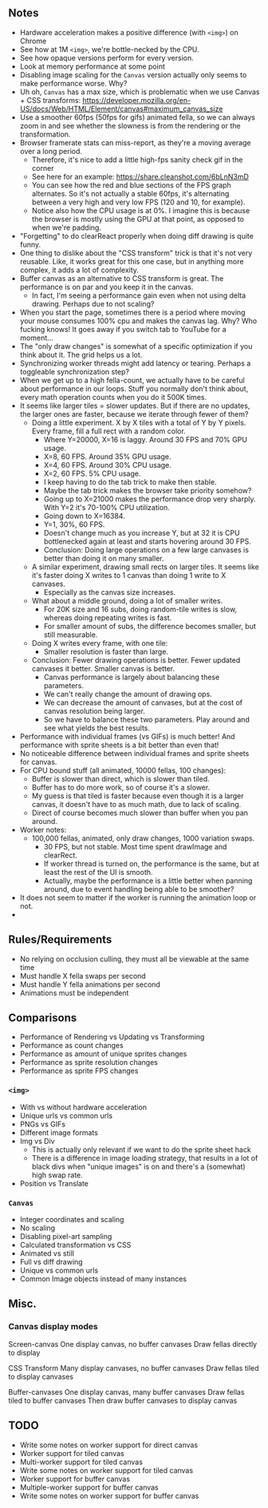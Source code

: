 ## Notes

* Hardware acceleration makes a positive difference (with `<img>`) on Chrome
* See how at 1M `<img>`, we're bottle-necked by the CPU.
* See how opaque versions perform for every version.
* Look at memory performance at some point
* Disabling image scaling for the `Canvas` version actually only seems to make performance worse. Why?
* Uh oh, `Canvas` has a max size, which is problematic when we use Canvas + CSS transforms: https://developer.mozilla.org/en-US/docs/Web/HTML/Element/canvas#maximum_canvas_size
* Use a smoother 60fps (50fps for gifs) animated fella, so we can always zoom in and see whether the slowness is from the rendering or the transformation.
* Browser framerate stats can miss-report, as they're a moving average over a long period.
  * Therefore, it's nice to add a little high-fps sanity check gif in the corner
  * See here for an example: https://share.cleanshot.com/6bLnN3mD
  * You can see how the red and blue sections of the FPS graph alternates. So it's not actually a stable 60fps, it's alternating between a very high and very low FPS (120 and 10, for example).
  * Notice also how the CPU usage is at 0%. I imagine this is because the browser is mostly using the GPU at that point, as opposed to when we're padding.
* "Forgetting" to do clearReact properly when doing diff drawing is quite funny.
* One thing to dislike about the "CSS transform" trick is that it's not very reusable. Like, it works great for this one case, but in anything more complex, it adds a lot of complexity.
* Buffer canvas as an alternative to CSS transform is great. The performance is on par and you keep it in the canvas.
  * In fact, I'm seeing a performance gain even when not using delta drawing. Perhaps due to not scaling?
* When you start the page, sometimes there is a period where moving your mouse consumes 100% cpu and makes the canvas lag. Why? Who fucking knows! It goes away if you switch tab to YouTube for a moment...
* The "only draw changes" is somewhat of a specific optimization if you think about it. The grid helps us a lot.
* Synchronizing worker threads might add latency or tearing. Perhaps a toggleable synchronization step?
* When we get up to a high fella-count, we actually have to be careful about performance in our loops. Stuff you normally don't think about, every math operation counts when you do it 500K times.
* It seems like larger tiles = slower updates. But if there are no updates, the larger ones are faster, because we iterate through fewer of them?
  * Doing a little experiment. X by X tiles with a total of Y by Y pixels. Every frame, fill a full rect with a random color.
    * Where Y=20000, X=16 is laggy. Around 30 FPS and 70% GPU usage.
    * X=8, 60 FPS. Around 35% GPU usage.
    * X=4, 60 FPS. Around 30% CPU usage.
    * X=2, 60 FPS. 5% CPU usage.
    * I keep having to do the tab trick to make then stable.
    * Maybe the tab trick makes the browser take priority somehow?
    * Going up to X=21000 makes the performance drop very sharply. With Y=2 it's 70-100% CPU utilization.
    * Going down to X=16384.
    * Y=1, 30%, 60 FPS.
    * Doesn't change much as you increase Y, but at 32 it is CPU bottlenecked again at least and starts hovering around 30 FPS.
    * Conclusion: Doing large operations on a few large canvases is better than doing it on many smaller.
  * A similar experiment, drawing small rects on larger tiles. It seems like it's faster doing X writes to 1 canvas than doing 1 write to X canvases.
    * Especially as the canvas size increases.
  * What about a middle ground, doing a lot of smaller writes.
    * For 20K size and 16 subs, doing random-tile writes is slow, whereas doing repeating writes is fast.
    * For smaller amount of subs, the difference becomes smaller, but still measurable.
  * Doing X writes every frame, with one tile:
    * Smaller resolution is faster than large.
  * Conclusion: Fewer drawing operations is better. Fewer updated canvases it better. Smaller canvas is better.
    * Canvas performance is largely about balancing these parameters.
    * We can't really change the amount of drawing ops.
    * We can decrease the amount of canvases, but at the cost of canvas resolution being larger.
    * So we have to balance these two parameters. Play around and see what yields the best results.
* Performance with individual frames (vs GIFs) is much better! And performance with sprite sheets is a bit better than even that!
* No noticeable difference between individual frames and sprite sheets for canvas.
* For CPU bound stuff (all animated, 10000 fellas, 100 changes):
  * Buffer is slower than direct, which is slower than tiled.
  * Buffer has to do more work, so of course it's a slower.
  * My guess is that tiled is faster because even though it is a larger canvas, it doesn't have to as much math, due to lack of scaling.
  * Direct of course becomes much slower than buffer when you pan around.
* Worker notes:
  * 100,000 fellas, animated, only draw changes, 1000 variation swaps.
    * 30 FPS, but not stable. Most time spent drawImage and clearRect.
    * If worker thread is turned on, the performance is the same, but at least the rest of the UI is smooth.
    * Actually, maybe the performance is a little better when panning around, due to event handling being able to be smoother?
* It does not seem to matter if the worker is running the animation loop or not.
* 

## Rules/Requirements

* No relying on occlusion culling, they must all be viewable at the same time
* Must handle X fella swaps per second
* Must handle Y fella animations per second
* Animations must be independent

## Comparisons

* Performance of Rendering vs Updating vs Transforming
* Performance as count changes
* Performance as amount of unique sprites changes
* Performance as sprite resolution changes
* Performance as sprite FPS changes

### `<img>`

* With vs without hardware acceleration
* Unique urls vs common urls
* PNGs vs GIFs
* Different image formats
* Img vs Div
  * This is actually only relevant if we want to do the sprite sheet hack
  * There is a difference in image loading strategy, that results in a lot of black divs when "unique images" is on and there's a (somewhat) high swap rate.
* Position vs Translate

### `Canvas`

* Integer coordinates and scaling
* No scaling
* Disabling pixel-art sampling
* Calculated transformation vs CSS
* Animated vs still
* Full vs diff drawing
* Unique vs common urls
* Common Image objects instead of many instances

## Misc.

### Canvas display modes

Screen-canvas
  One display canvas, no buffer canvases
  Draw fellas directly to display

CSS Transform
  Many display canvases, no buffer canvases
  Draw fellas tiled to display canvases

Buffer-canvases
  One display canvas, many buffer canvases
  Draw fellas tiled to buffer canvases
  Then draw buffer canvases to display canvas

## TODO

* Write some notes on worker support for direct canvas
* Worker support for tiled canvas
* Multi-worker support for tiled canvas
* Write some notes on worker support for tiled canvas
* Worker support for buffer canvas
* Multiple-worker support for buffer canvas
* Write some notes on worker support for buffer canvas
